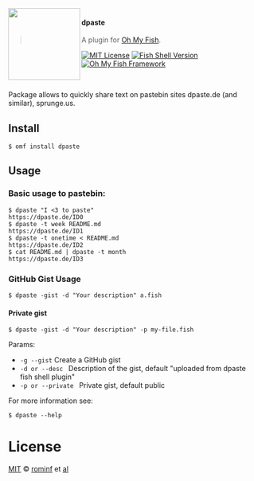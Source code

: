 <img src="https://cdn.rawgit.com/oh-my-fish/oh-my-fish/e4f1c2e0219a17e2c748b824004c8d0b38055c16/docs/logo.svg" align="left" width="144px" height="144px"/>

#### dpaste
> A plugin for [Oh My Fish][omf-link].

[![MIT License](https://img.shields.io/badge/license-MIT-007EC7.svg?style=flat-square)](/LICENSE)
[![Fish Shell Version](https://img.shields.io/badge/fish-v2.2.0-007EC7.svg?style=flat-square)](https://fishshell.com)
[![Oh My Fish Framework](https://img.shields.io/badge/Oh%20My%20Fish-Framework-007EC7.svg?style=flat-square)](https://www.github.com/oh-my-fish/oh-my-fish)

<br/>

Package allows to quickly share text on pastebin sites dpaste.de (and similar), sprunge.us.

## Install

```fish
$ omf install dpaste
```


## Usage

### Basic usage to pastebin:

```fish
$ dpaste "I <3 to paste"
https://dpaste.de/ID0
$ dpaste -t week README.md
https://dpaste.de/ID1
$ dpaste -t onetime < README.md
https://dpaste.de/ID2
$ cat README.md | dpaste -t month
https://dpaste.de/ID3
```

### GitHub Gist Usage

```fish
$ dpaste -gist -d "Your description" a.fish
```

#### Private gist
```fish
$ dpaste -gist -d "Your description" -p my-file.fish
```

Params:
- `-g --gist` Create a GitHub gist
- `-d or --desc ` Description of the gist, default "uploaded from dpaste fish shell plugin"
- `-p or --private ` Private gist, default public

For more information see:

```fish
$ dpaste --help
```

# License

[MIT][mit] © [rominf][author] et [al][contributors]


[mit]:            https://opensource.org/licenses/MIT
[author]:         https://github.com/rominf
[contributors]:   https://github.com/oh-my-fish/plugin-dpaste/graphs/contributors
[omf-link]:       https://www.github.com/oh-my-fish/oh-my-fish

[license-badge]:  https://img.shields.io/badge/license-MIT-007EC7.svg?style=flat-square
